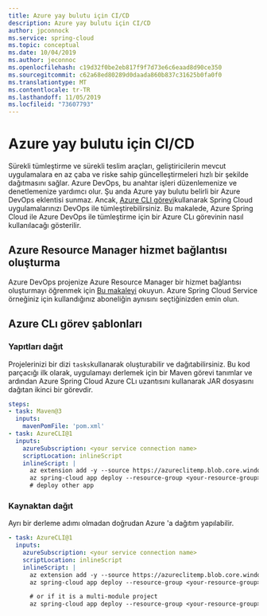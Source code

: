 ```yaml
---
title: Azure yay bulutu için CI/CD
description: Azure yay bulutu için CI/CD
author: jpconnock
ms.service: spring-cloud
ms.topic: conceptual
ms.date: 10/04/2019
ms.author: jeconnoc
ms.openlocfilehash: c19d32f0be2eb817f9f7d73e6c6eaad8d90ce350
ms.sourcegitcommit: c62a68ed80289d0daada860b837c31625b0fa0f0
ms.translationtype: MT
ms.contentlocale: tr-TR
ms.lasthandoff: 11/05/2019
ms.locfileid: "73607793"
---
```

# <a name="cicd-for-azure-spring-cloud"></a>Azure yay bulutu için CI/CD

Sürekli tümleştirme ve sürekli teslim araçları, geliştiricilerin mevcut uygulamalara en az çaba ve riske sahip güncelleştirmeleri hızlı bir şekilde dağıtmasını sağlar. Azure DevOps, bu anahtar işleri düzenlemenize ve denetlemenize yardımcı olur. Şu anda Azure yay bulutu belirli bir Azure DevOps eklentisi sunmaz.  Ancak, [Azure CLI görevi](https://docs.microsoft.com/azure/devops/pipelines/tasks/deploy/azure-cli?view=azure-devops)kullanarak Spring Cloud uygulamalarınızı DevOps ile tümleştirebilirsiniz. Bu makalede, Azure Spring Cloud ile Azure DevOps ile tümleştirme için bir Azure CLı görevinin nasıl kullanılacağı gösterilir.

## <a name="create-an-azure-resource-manager-service-connection"></a>Azure Resource Manager hizmet bağlantısı oluşturma

Azure DevOps projenize Azure Resource Manager bir hizmet bağlantısı oluşturmayı öğrenmek için [Bu makaleyi](https://docs.microsoft.com/azure/devops/pipelines/library/connect-to-azure?view=azure-devops) okuyun. Azure Spring Cloud Service örneğiniz için kullandığınız aboneliğin aynısını seçtiğinizden emin olun.

## <a name="azure-cli-task-templates"></a>Azure CLı görev şablonları

### <a name="deploy-artifacts"></a>Yapıtları dağıt

Projelerinizi bir dizi `tasks`kullanarak oluşturabilir ve dağıtabilirsiniz. Bu kod parçacığı ilk olarak, uygulamayı derlemek için bir Maven görevi tanımlar ve ardından Azure Spring Cloud Azure CLı uzantısını kullanarak JAR dosyasını dağıtan ikinci bir görevdir.

```yaml
steps:
- task: Maven@3
  inputs:
    mavenPomFile: 'pom.xml'
- task: AzureCLI@1
  inputs:
    azureSubscription: <your service connection name>
    scriptLocation: inlineScript
    inlineScript: |
      az extension add -y --source https://azureclitemp.blob.core.windows.net/spring-cloud/spring_cloud-0.1.0-py2.py3-none-any.whl
      az spring-cloud app deploy --resource-group <your-resource-group> --service <your-spring-cloud-service> --name <app-name> --jar-path ./target/your-result-jar.jar
      # deploy other app
```

### <a name="deploy-from-source"></a>Kaynaktan dağıt

Ayrı bir derleme adımı olmadan doğrudan Azure 'a dağıtım yapılabilir.

```yaml
- task: AzureCLI@1
  inputs:
    azureSubscription: <your service connection name>
    scriptLocation: inlineScript
    inlineScript: |
      az extension add -y --source https://azureclitemp.blob.core.windows.net/spring-cloud/spring_cloud-0.1.0-py2.py3-none-any.whl
      az spring-cloud app deploy --resource-group <your-resource-group> --service <your-spring-cloud-service> --name <app-name>

      # or if it is a multi-module project
      az spring-cloud app deploy --resource-group <your-resource-group> --service <your-spring-cloud-service> --name <app-name> --target-module relative/path/to/module
```
